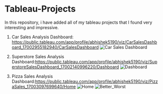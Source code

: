 # Tableau-Projects
In this repository, i have added all of my tableau projects that I found very interesting and impressive.

1. Car Sales Analysis Dashboard: https://public.tableau.com/app/profile/abhishek5190/viz/CarSalesDashboard_17002955182940/CarSalesDashboard
![Car Sales Dashboard](https://github.com/Abhishekk-B/Tableau-Projects/assets/95995839/df77e353-f4d4-40cc-9954-11c235b1e7e5)

2. Superstore Sales Analysis Dashboard:https://public.tableau.com/app/profile/abhishek5190/viz/SuperstoreSalesDashboard_17002140996220/Dashboard
  ![Dashboard](https://github.com/Abhishekk-B/Tableau-Projects/assets/95995839/11d92c95-e0e5-41f2-947b-0d9877cee086)

4. Pizza Sales Analysis Dashboard:https://public.tableau.com/app/profile/abhishek5190/viz/PizzaSales_17003097699640/Home
![Home](https://github.com/Abhishekk-B/Tableau-Projects/assets/95995839/533b26a9-79a0-4f63-b8ed-be0e7ba05c1d)
![Better_Worst](https://github.com/Abhishekk-B/Tableau-Projects/assets/95995839/999f322f-f81b-4b87-aa26-824e33ffa397)
